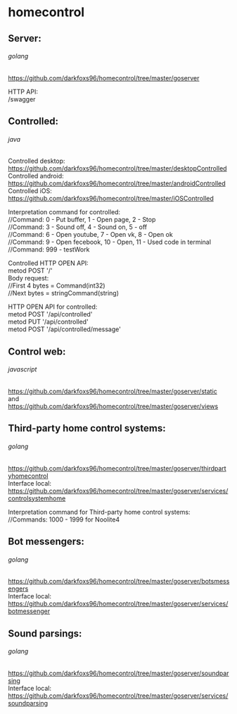 # homecontrol

Server:
-------  
###### golang ######  
https://github.com/darkfoxs96/homecontrol/tree/master/goserver  

HTTP API:  
/swagger

Controlled:
-------  
###### java ######  
Controlled desktop: https://github.com/darkfoxs96/homecontrol/tree/master/desktopControlled  
Controlled android: https://github.com/darkfoxs96/homecontrol/tree/master/androidControlled  
Controlled iOS: https://github.com/darkfoxs96/homecontrol/tree/master/iOSControlled  

Interpretation command for controlled:  
//Command:  0 - Put buffer,     1 - Open page, 2 - Stop  
//Command:  3 - Sound off,  	4 - Sound on,  5 - off  
//Command:  6 - Open youtube,   7 - Open vk,   8 - Open ok  
//Command:  9 - Open fecebook, 10 - Open,     11 - Used code in terminal  
//Command: 999 - testWork

Controlled HTTP OPEN API:  
metod POST '/'  
Body request:  
//First 4 bytes = Command(int32)   
//Next bytes = stringCommand(string)

HTTP OPEN API for controlled:  
metod POST '/api/controlled'  
metod PUT '/api/controlled'  
metod POST '/api/controlled/message'

Control web:
-------  
###### javascript ######  
https://github.com/darkfoxs96/homecontrol/tree/master/goserver/static  
and https://github.com/darkfoxs96/homecontrol/tree/master/goserver/views  

Third-party home control systems:
-------
###### golang ######  
https://github.com/darkfoxs96/homecontrol/tree/master/goserver/thirdpartyhomecontrol   
Interface local:  
https://github.com/darkfoxs96/homecontrol/tree/master/goserver/services/controlsystemhome  

Interpretation command for Third-party home control systems:  
//Commands: 1000 - 1999 for Noolite4

Bot messengers:
-------
###### golang ######  
https://github.com/darkfoxs96/homecontrol/tree/master/goserver/botsmessengers   
Interface local:  
https://github.com/darkfoxs96/homecontrol/tree/master/goserver/services/botmessenger

Sound parsings:
-------
###### golang ######  
https://github.com/darkfoxs96/homecontrol/tree/master/goserver/soundparsing  
Interface local:  
https://github.com/darkfoxs96/homecontrol/tree/master/goserver/services/soundparsing